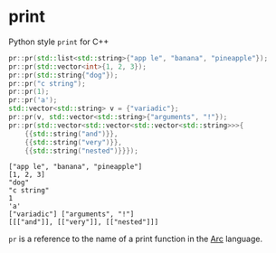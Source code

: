# print
Python style `print` for C++

```cpp
pr::pr(std::list<std::string>{"app le", "banana", "pineapple"});
pr::pr(std::vector<int>{1, 2, 3});
pr::pr(std::string{"dog"});
pr::pr("c string");
pr::pr(1);
pr::pr('a');
std::vector<std::string> v = {"variadic"};
pr::pr(v, std::vector<std::string>{"arguments", "!"});
pr::pr(std::vector<std::vector<std::vector<std::string>>>{
    {{std::string("and")}},
    {{std::string("very")}},
    {{std::string("nested")}}});
```

```
["app le", "banana", "pineapple"]
[1, 2, 3]
"dog"
"c string"
1
'a'
["variadic"] ["arguments", "!"]
[[["and"]], [["very"]], [["nested"]]]
```

`pr` is a reference to the name of a print function in the [Arc](http://www.arclanguage.org/tut.txt) language.
